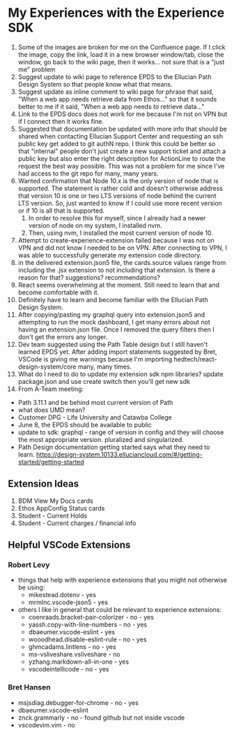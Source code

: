 # My Experiences with the Experience SDK

1. Some of the images are broken for me on the Confluence page. If I click the image, copy the link, load it in a new browser window/tab, close the window, go back to the wiki page, then it works... not sure that is a "just me" problem
2. Suggest update to wiki page to reference EPDS to the Ellucian Path Design System so that people know what that means.
3. Suggest update as inline comment to wiki page for phrase that said, "When a web app needs retrieve data from Ethos..." so that it sounds better to me if it said, "When a web app needs *to* retrieve data..."
4. Link to the EPDS docs does not work for me because I'm not on VPN but if I connect then it works fine.
5. Suggested that documentation be updated with more info that should be shared when contacting Ellucian Support Center and requesting an ssh public key get added to git authN repo. I think this could be better so that "internal" people don't just create a new support ticket and attach a public key but also enter the right description for ActionLine to route the request the best way possible. This was not a problem for me since I've had access to the git repo for many, many years.
6. Wanted confirmation that Node 10.x is the only version of node that is supported. The statement is rather cold and doesn't otherwise address that version 10 is one or two LTS versions of node behind the current LTS version. So, just wanted to know if I could use more recent version or if 10 is all that is supported.
   1. In order to resolve this for myself, since I already had a newer version of node on my system, I installed nvm.
   2. Then, using nvm, I installed the most current version of node 10.
7. Attempt to create-experience-extension failed because I was not on VPN and did not know I needed to be on VPN. After connecting to VPN, I was able to successfully generate my extension code directory.
8. in the delivered extension.json5 file, the cards.source values range from including the .jsx extension to not including that extension. Is there a reason for that? suggestions? recommendations?
9. React seems overwhelming at the moment. Still need to learn that and become comfortable with it.
10. Definitely have to learn and become familiar with the Ellucian Path Design System.
11. After copying/pasting my graphql query into extension.json5 and attempting to run the mock dashboard, I get many errors about not having an extension.json file. Once I removed the query filters then I don't get the errors any longer. 
12. Dev team suggested using the Path Table design but I still haven't learned EPDS yet. After adding import statements suggested by Bret, VSCode is giving me warnings because I'm importing hedtech/react-design-system/core many, many times.
13. What do I need to do to update my extension sdk npm libraries? update package.json and use create switch then you'll get new sdk
14. From A-Team meeting:
  * Path 3.11.1 and be behind most current version of Path
  * what does UMD mean? 
  * Customer DPG - Life University and Catawba College
  * June 8, the EPDS should be available to public
  * update to sdk: graphql - range of version in config and they will choose the most appropriate version. pluralized and singularized. 
  * Path Design documentation getting started says what they need to learn. https://design-system.10133.elluciancloud.com/#/getting-started/getting-started



## Extension Ideas 

1. BDM View My Docs cards
2. Ethos AppConfig Status cards
3. Student - Current Holds
4. Student - Current charges / financial info

## Helpful VSCode Extensions

### Robert Levy

* things that help with experience extensions that you might not otherwise be using:
  * mikestead.dotenv - yes
  * mrmlnc.vscode-json5 - yes
* others I like in general that could be relevant to experience extensions:
  * coenraads.bracket-pair-colorizer - no - yes
  * yassh.copy-with-line-numbers - no - yes
  * dbaeumer.vscode-eslint - yes
  * wooodhead.disable-eslint-rule - no - yes
  * ghmcadams.lintlens - no - yes
  * ms-vsliveshare.vsliveshare - no
  * yzhang.markdown-all-in-one - yes
  * vscodeintellicode - no - yes

### Bret Hansen

* msjsdiag.debugger-for-chrome - no - yes
* dbaeumer.vscode-eslint
* znck.grammarly - no - found github but not inside vscode
* vscodevim.vim - no

